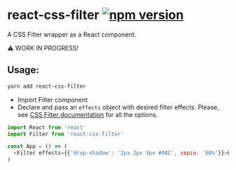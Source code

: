# react-css-filter [![npm version](https://img.shields.io/npm/v/react-css-filter.svg)](https://www.npmjs.com/package/react-css-filter)

A CSS Filter wrapper as a React component.

⚠️ WORK IN PROGRESS!

## Usage:

```sh
yarn add react-css-filter
```

* Import Filter component
* Declare and pass an `effects` object with desired filter effects. Please, see [CSS Filter documentation](https://developer.mozilla.org/en/docs/Web/CSS/filter?v=control) for all the options.

```javascript
import React from 'react'
import Filter from 'react-css-filter'

const App = () => (
  <Filter effects={{'drop-shadow': '2px 2px 3px #08C', sepia: '60%'}}>Forever and a day...</Filter>
)
```
